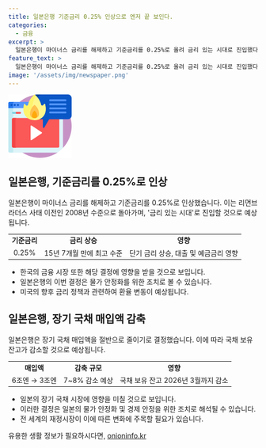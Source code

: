 ```yaml
---
title: 일본은행 기준금리 0.25% 인상으로 엔저 끝 보인다.
categories:
  - 금융
excerpt: >
  일본은행이 마이너스 금리를 해제하고 기준금리를 0.25%로 올려 금리 있는 시대로 진입했다. 이는 2008년 리먼브라더스 사태 이전의 수준이며, 국채 매입액은 절반으로 줄어들 것으로 전망된다. 미국의 금리 인하에 따른 미·일 장기금리 격차 축소 전망으로 엔화 가치가 상승했다. 물가 안정과 관련된 판단으로 인해 일본은행은 금리를 인상하며, 당국이 제시한 경제·물가 전망에 따라 정책금리를 조정할 것으로 전망된다.
feature_text: >
  일본은행이 마이너스 금리를 해제하고 기준금리를 0.25%로 올려 금리 있는 시대로 진입했다. 이는 2008년 리먼브라더스 사태 이전의 수준이며, 국채 매입액은 절반으로 줄어들 것으로 전망된다. 미국의 금리 인하에 따른 미·일 장기금리 격차 축소 전망으로 엔화 가치가 상승했다. 물가 안정과 관련된 판단으로 인해 일본은행은 금리를 인상하며, 당국이 제시한 경제·물가 전망에 따라 정책금리를 조정할 것으로 전망된다.
image: '/assets/img/newspaper.png'
---
```


<p><img src="/assets/img/news.png" alt="rentncar 속보" /></p>

<h2 data-ke-size="size26">일본은행, 기준금리를 0.25%로 인상</h2>

<p data-ke-size="size16">일본은행이 마이너스 금리를 해제하고 기준금리를 0.25%로 인상했습니다. 이는 리먼브라더스 사태 이전인 2008년 수준으로 돌아가며, '금리 있는 시대'로 진입할 것으로 예상됩니다.</p>

<table>
  <tr>
    <td style="text-align: center; height: 17px;"><b>기준금리</b></td>
    <td style="text-align: center; height: 17px;"><b>금리 상승</b></td>
    <td style="text-align: center; height: 17px;"><b>영향</b></td>
  </tr>
  <tr>
    <td style="text-align: center; height: 17px;">0.25%</td>
    <td style="text-align: center; height: 17px;">15년 7개월 만에 최고 수준</td>
    <td style="text-align: center; height: 17px;">단기 금리 상승, 대출 및 예금금리 영향</td>
  </tr>
</table>

<ul>
  <li>한국의 금융 시장 또한 해당 결정에 영향을 받을 것으로 보입니다.</li>
  <li>일본은행의 이번 결정은 물가 안정화를 위한 조치로 볼 수 있습니다.</li>
  <li>미국의 향후 금리 정책과 관련하여 환율 변동이 예상됩니다.</li>
</ul>

<h2 data-ke-size="size26">일본은행, 장기 국채 매입액 감축</h2>

<p data-ke-size="size16">일본은행은 장기 국채 매입액을 절반으로 줄이기로 결정했습니다. 이에 따라 국채 보유 잔고가 감소할 것으로 예상됩니다.</p>

<table>
  <tr>
    <td style="text-align: center; height: 17px;"><b>매입액</b></td>
    <td style="text-align: center; height: 17px;"><b>감축 규모</b></td>
    <td style="text-align: center; height: 17px;"><b>영향</b></td>
  </tr>
  <tr>
    <td style="text-align: center; height: 17px;">6조엔 → 3조엔</td>
    <td style="text-align: center; height: 17px;">7~8% 감소 예상</td>
    <td style="text-align: center; height: 17px;">국채 보유 잔고 2026년 3월까지 감소</td>
  </tr>
</table>

<ul>
  <li>일본의 장기 국채 시장에 영향을 미칠 것으로 보입니다.</li>
  <li>이러한 결정은 일본의 물가 안정화 및 경제 안정을 위한 조치로 해석될 수 있습니다.</li>
  <li>전 세계의 재정시장이 이에 따른 변화에 주목할 필요가 있습니다.</li>
</ul>
유용한 생활 정보가 필요하시다면, <a href="https://onioninfo.kr" rel="dofollow">onioninfo.kr</a>


